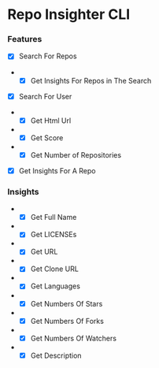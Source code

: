 # Repo Insighter CLI

### Features
- [x] Search For Repos
- * [x] Get Insights For Repos in The Search
- [x] Search For User
- * [x] Get Html Url
- * [x] Get Score
- * [x] Get Number of Repositories
- [x] Get Insights For A Repo

### Insights
- * [x] Get Full Name
- * [x] Get LICENSEs
- * [x] Get URL
- * [x] Get Clone URL
- * [x] Get Languages
- * [x] Get Numbers Of Stars
- * [x] Get Numbers Of Forks
- * [x] Get Numbers Of Watchers
- * [x] Get Description
